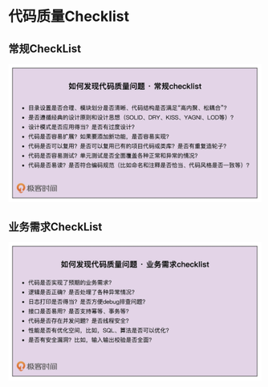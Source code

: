 # 代码质量Checklist


<!--more-->

## 常规CheckList
![](/images/normalchecklist.webp)

## 业务需求CheckList

![](/images/businesschecklist.webp)
